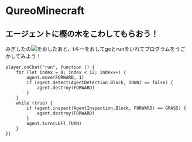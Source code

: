 # QureoMinecraft

## エージェントに樫の木をこわしてもらおう！

みぎしたの![](https://raw.githubusercontent.com/camp-minecraft/TechkidsCampTutorial/master/images/playbutton.png)をおしたあと、tキーをおしてgoとrunをいれてプログラムをうごかしてみよう！

```ghost
player.onChat("run", function () {
    for (let index = 0; index < 12; index++) {
        agent.move(FORWARD, 1)
        if (agent.detect(AgentDetection.Block, DOWN) == false) {
            agent.destroy(FORWARD)
        }
    }
    while (true) {
        if (agent.inspect(AgentInspection.Block, FORWARD) == GRASS) {
            agent.destroy(FORWARD)
        }
        agent.turn(LEFT_TURN)
    }
})

```